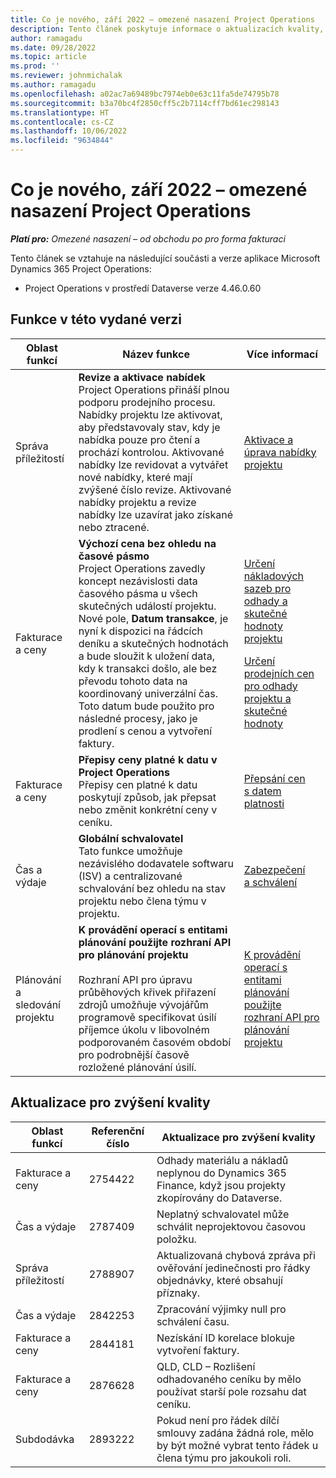 ```yaml
---
title: Co je nového, září 2022 – omezené nasazení Project Operations
description: Tento článek poskytuje informace o aktualizacích kvality, které jsou k dispozici ve verzi Microsoft Dynamics 365 Project Operations ze září 2022 pro omezené nasazení.
author: ramagadu
ms.date: 09/28/2022
ms.topic: article
ms.prod: ''
ms.reviewer: johnmichalak
ms.author: ramagadu
ms.openlocfilehash: a02ac7a69489bc7974eb0e63c11fa5de74795b78
ms.sourcegitcommit: b3a70bc4f2850cff5c2b7114cff7bd61ec298143
ms.translationtype: HT
ms.contentlocale: cs-CZ
ms.lasthandoff: 10/06/2022
ms.locfileid: "9634844"
---
```

# <a name="whats-new-september-2022---project-operations-lite-deployment"></a>Co je nového, září 2022 – omezené nasazení Project Operations

_**Platí pro:** Omezené nasazení – od obchodu po pro forma fakturaci_

Tento článek se vztahuje na následující součásti a verze aplikace Microsoft Dynamics 365 Project Operations:

- Project Operations v prostředí Dataverse verze 4.46.0.60

## <a name="features-included-in-this-release"></a>Funkce v této vydané verzi

| Oblast funkcí | Název funkce | Více informací |
| --- | --- | --- |
| Správa příležitostí | **Revize a aktivace nabídek**<br>Project Operations přináší plnou podporu prodejního procesu. Nabídky projektu lze aktivovat, aby představovaly stav, kdy je nabídka pouze pro čtení a prochází kontrolou. Aktivované nabídky lze revidovat a vytvářet nové nabídky, které mají zvýšené číslo revize. Aktivované nabídky projektu a revize nabídky lze uzavírat jako získané nebo ztracené. | [Aktivace a úprava nabídky projektu](/dynamics365/project-operations/sales/activation-and-revision) |
| Fakturace a ceny | **Výchozí cena bez ohledu na časové pásmo**<br>Project Operations zavedly koncept nezávislosti data časového pásma u všech skutečných událostí projektu. Nové pole, **Datum transakce**, je nyní k dispozici na řádcích deníku a skutečných hodnotách a bude sloužit k uložení data, kdy k transakci došlo, ale bez převodu tohoto data na koordinovaný univerzální čas. Toto datum bude použito pro následné procesy, jako je prodlení s cenou a vytvoření faktury. | <p>[Určení nákladových sazeb pro odhady a skutečné hodnoty projektu](/dynamics365/project-operations/pro/pricing-costing/cost-price-resolution-sales)</p><p>[Určení prodejních cen pro odhady projektu a skutečné hodnoty](/dynamics365/project-operations/pro/pricing-costing/sales-price-resolution-sales)</p> |
| Fakturace a ceny | **Přepisy ceny platné k datu v Project Operations**<br>Přepisy cen platné k datu poskytují způsob, jak přepsat nebo změnit konkrétní ceny v ceníku. | [Přepsání cen s datem platnosti](/dynamics365/project-operations/pricing-costing/dateffective_price_overrides) |
| Čas a výdaje | **Globální schvalovatel**<br>Tato funkce umožňuje nezávislého dodavatele softwaru (ISV) a centralizované schvalování bez ohledu na stav projektu nebo člena týmu v projektu. | [Zabezpečení a schválení](/dynamics365/project-operations/approvals/approvals-security) |
|Plánování a sledování projektu|**K provádění operací s entitami plánování použijte rozhraní API pro plánování projektu** </br> </br>Rozhraní API pro úpravu průběhových křivek přiřazení zdrojů umožňuje vývojářům programově specifikovat úsilí příjemce úkolu v libovolném podporovaném časovém období pro podrobnější časově rozložené plánování úsilí.|[K provádění operací s entitami plánování použijte rozhraní API pro plánování projektu](/dynamics365/project-operations/project-management/schedule-api-preview)|

## <a name="quality-updates"></a>Aktualizace pro zvýšení kvality

| Oblast funkcí | Referenční číslo | Aktualizace pro zvýšení kvality |
| --- | --- | --- |
| Fakturace a ceny | 2754422 | Odhady materiálu a nákladů neplynou do Dynamics 365 Finance, když jsou projekty zkopírovány do Dataverse. |
| Čas a výdaje | 2787409 | Neplatný schvalovatel může schválit neprojektovou časovou položku. |
| Správa příležitostí | 2788907 | Aktualizovaná chybová zpráva při ověřování jedinečnosti pro řádky objednávky, které obsahují příznaky. |
| Čas a výdaje | 2842253 | Zpracování výjimky null pro schválení času. |
| Fakturace a ceny | 2844181 | Nezískání ID korelace blokuje vytvoření faktury. |
| Fakturace a ceny | 2876628 | QLD, CLD – Rozlišení odhadovaného ceníku by mělo používat starší pole rozsahu dat ceníku. |
| Subdodávka | 2893222 | Pokud není pro řádek dílčí smlouvy zadána žádná role, mělo by být možné vybrat tento řádek u člena týmu pro jakoukoli roli. |
